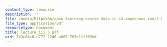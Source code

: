 ```yaml
---
content_type: resource
description: ''
file: /media/https%3A/open-learning-course-data-rc.s3.amazonaws.com/1-033-mechanics-of-material-systems-an-energy-approach-fall-2003/743c84c6d77222d6a065763e11ff03bd_lecture_iii_6.pdf
file_type: application/pdf
resourcetype: Document
title: lecture_iii_6.pdf
uid: 743c84c6-d772-22d6-a065-763e11ff03bd
---
```

